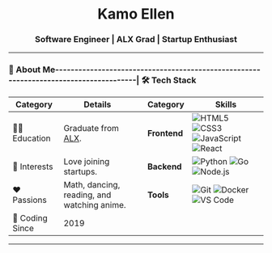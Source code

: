 <!--![Banner](https://raw.githubusercontent.com/KamoEllen/KamoEllen/main/Banner.svg)-->

<h1 align="center">Kamo Ellen</h1>
<h3 align="center">Software Engineer | ALX Grad | Startup Enthusiast</h3>

---

### 👾 About Me--------------------------------------------------------------------------------------| 🛠️ Tech Stack  
| **Category**       | **Details**                                                                 | | **Category**       | **Skills**                                                                 |
|--------------------|-----------------------------------------------------------------------------|-|--------------------|-----------------------------------------------------------------------------|
| 🧑‍🎓 Education      | Graduate from [ALX](https://www.alxafrica.com/).                            | | **Frontend**       | ![HTML5](https://img.shields.io/badge/HTML5-E34F26?style=flat&logo=html5&logoColor=white) ![CSS3](https://img.shields.io/badge/CSS3-1572B6?style=flat&logo=css3&logoColor=white) ![JavaScript](https://img.shields.io/badge/JavaScript-F7DF1E?style=flat&logo=javascript&logoColor=black) ![React](https://img.shields.io/badge/React-61DAFB?style=flat&logo=react&logoColor=black) |
| 🌱 Interests       | Love joining startups.                                                     | | **Backend**        | ![Python](https://img.shields.io/badge/Python-3776AB?style=flat&logo=python&logoColor=white) ![Go](https://img.shields.io/badge/Go-00ADD8?style=flat&logo=go&logoColor=white) ![Node.js](https://img.shields.io/badge/Node.js-339933?style=flat&logo=nodedotjs&logoColor=white) |
| ❤️ Passions        | Math, dancing, reading, and watching anime.                                | | **Tools**          | ![Git](https://img.shields.io/badge/Git-F05032?style=flat&logo=git&logoColor=white) ![Docker](https://img.shields.io/badge/Docker-2496ED?style=flat&logo=docker&logoColor=white) ![VS Code](https://img.shields.io/badge/VS%20Code-007ACC?style=flat&logo=visual-studio-code&logoColor=white) |
| 🔧 Coding Since    | 2019                                                                       | |                    |                                                                             |

---
<!--
### 📊 GitHub Stats | 📫 Let's Connect  
| **Metric**         | **Details**                                                                 | | **Platform**       | **Link**                                                                   |
|--------------------|-----------------------------------------------------------------------------|-|--------------------|-----------------------------------------------------------------------------|
| **Total Stars**    | ![GitHub Stars](https://img.shields.io/github/stars/kamoellen?style=flat)   | | **Email**          | [![Gmail](https://img.shields.io/badge/Gmail-D14836?style=flat&logo=gmail&logoColor=white)](mailto:kamoellenkganakga@gmail.com) |
| **Total Commits**  | ![GitHub Commits](https://img.shields.io/github/commit-activity/y/kamoellen?style=flat) | | **LinkedIn**       | [![LinkedIn](https://img.shields.io/badge/LinkedIn-0077B5?style=flat&logo=linkedin&logoColor=white)](https://www.linkedin.com/in/kamogelokganakga/) |
| **Profile Views**  | ![Profile Views](https://komarev.com/ghpvc/?username=kamoellen&style=flat)  | | **Behance**        | [![Behance](https://img.shields.io/badge/Behance-1769FF?style=flat&logo=behance&logoColor=white)](https://behance.net/kamoellenkganakga/) |

<p align="center"><img height="150" src="https://github-readme-stats.vercel.app/api?username=kamoellen&show_icons=true&theme=dark&count_private=true" /></p>
-->
